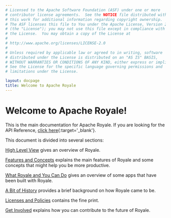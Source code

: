 ```yaml
---
# Licensed to the Apache Software Foundation (ASF) under one or more
# contributor license agreements.  See the NOTICE file distributed with
# this work for additional information regarding copyright ownership.
# The ASF licenses this file to You under the Apache License, Version 2.0
# (the "License"); you may not use this file except in compliance with
# the License.  You may obtain a copy of the License at
# 
# http://www.apache.org/licenses/LICENSE-2.0
# 
# Unless required by applicable law or agreed to in writing, software
# distributed under the License is distributed on an "AS IS" BASIS,
# WITHOUT WARRANTIES OR CONDITIONS OF ANY KIND, either express or implied.
# See the License for the specific language governing permissions and
# limitations under the License.

layout: docpage
title: Welcome to Apache Royale
---
```


# Welcome to Apache Royale!

This is the main documentation for Apache Royale.  If you are looking for the API Reference, [click here](http://apacheroyaleci.westus2.cloudapp.azure.com:8080/job/Royale_ASDoc_Example/lastSuccessfulBuild/artifact/examples/royale/ASDoc/bin/js-debug/index.html){:target='_blank'}.

This document is divided into several sections:

[High Level View](Welcome/High%20Level%20View.html) gives an overview of Royale.

[Features and Concepts](Welcome/Features%20and%20Concepts.html) explains the main features of Royale and some concepts that might help you be more productive.

[What Royale and You Can Do](Welcome/What%20Royale%20and%20You%20Can%20Do.html) gives an overview of some apps that have been built with Royale.

[A Bit of History](Welcome/A%20Bit%20of%20History.html) provides a brief background on how Royale came to be.

[Licenses and Policies](Welcome/Licenses%20and%20Policies.html) contains the fine print.

[Get Involved](Welcome/Get%20Involved.html) explains how you can contribute to the future of Royale.
